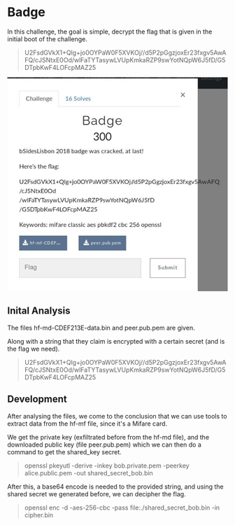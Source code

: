 # Badge

<p> In this challenge, the goal is simple, decrypt the flag that is given in the initial boot of the challenge. </p>

> U2FsdGVkX1+Qlg+jo0OYPaW0F5XVKOj//d5P2pGgzjoxEr23fxgv5AwAFQ/cJSNtxE0Od/wlFaTYTasywLVUpKmkaRZP9swYotNQpW6J5fD/G5DTpbKwF4LOFcpMAZ25

![Badge](Images/Badge.jpg)

## Inital Analysis

The files hf-md-CDEF213E-data.bin and peer.pub.pem are given.

Along with a string that they claim is encrypted with a certain secret (and is the flag we need).
> U2FsdGVkX1+Qlg+jo0OYPaW0F5XVKOj//d5P2pGgzjoxEr23fxgv5AwAFQ/cJSNtxE0Od/wlFaTYTasywLVUpKmkaRZP9swYotNQpW6J5fD/G5DTpbKwF4LOFcpMAZ25

## Development

After analysing the files, we come to the conclusion that we can use tools to extract data from the hf-mf file, since it's a Mifare card.

We get the private key (exfiltrated before from the hf-md file), and the downloaded public key (file peer.pub.pem) which we can then do a command to get the shared_key secret.

> openssl pkeyutl -derive -inkey bob.private.pem -peerkey alice.public.pem -out shared_secret_bob.bin

After this, a base64 encode is needed to the provided string, and using the shared secret we generated before, we can decipher the flag.

> openssl enc -d -aes-256-cbc -pass file:./shared_secret_bob.bin -in cipher.bin